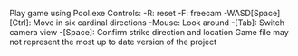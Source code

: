 Play game using Pool.exe
Controls:
-R: reset
-F: freecam
	-WASD[Space][Ctrl]: Move in six cardinal directions
	-Mouse: Look around
-[Tab]: Switch camera view
-[Space]: Confirm strike direction and location
Game file may not represent the most up to date version of the project
